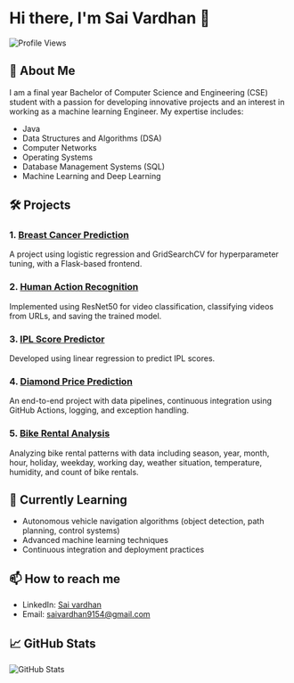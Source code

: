 # Hi there, I'm Sai Vardhan 👋

![Profile Views](https://komarev.com/ghpvc/?username=Saivardhan655&color=blue)


## 🚀 About Me

I am a final year Bachelor of Computer Science and Engineering (CSE) student with a passion for developing innovative projects and an interest in working as a machine learning Engineer. My expertise includes:

- Java
- Data Structures and Algorithms (DSA)
- Computer Networks
- Operating Systems
- Database Management Systems (SQL)
- Machine Learning and Deep Learning

## 🛠️ Projects

### 1. [Breast Cancer Prediction](https://github.com/johndoe/breast-cancer-prediction)
A project using logistic regression and GridSearchCV for hyperparameter tuning, with a Flask-based frontend.

### 2. [Human Action Recognition](https://github.com/johndoe/human-action-recognition)
Implemented using ResNet50 for video classification, classifying videos from URLs, and saving the trained model.

### 3. [IPL Score Predictor](https://github.com/johndoe/ipl-score-predictor)
Developed using linear regression to predict IPL scores.

### 4. [Diamond Price Prediction](https://github.com/johndoe/diamond-price-prediction)
An end-to-end project with data pipelines, continuous integration using GitHub Actions, logging, and exception handling.

### 5. [Bike Rental Analysis](https://github.com/johndoe/bike-rental-analysis)
Analyzing bike rental patterns with data including season, year, month, hour, holiday, weekday, working day, weather situation, temperature, humidity, and count of bike rentals.

## 🌱 Currently Learning

- Autonomous vehicle navigation algorithms (object detection, path planning, control systems)
- Advanced machine learning techniques
- Continuous integration and deployment practices

## 📫 How to reach me

- LinkedIn: [Sai vardhan](https://linkedin.com/in/sai-vardhan522b)
- Email: [saivardhan9154@gmail.com](mailto:saivardhan9154@gmail.com)

## 📈 GitHub Stats

![GitHub Stats](https://github-readme-stats.vercel.app/api?username=Saivardhan655&show_icons=true&theme=radical)


